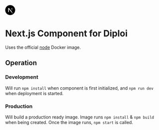 <img alt="icon" src=".diploi/icon.svg" width="32">

# Next.js Component for Diploi

Uses the official [node](https://hub.docker.com/_/node) Docker image.

## Operation

### Development

Will run `npm install` when component is first initialized, and `npm run dev` when deployment is started.

### Production

Will build a production ready image. Image runs `npm install` & `npm build` when being created. Once the image runs, `npm start` is called.
